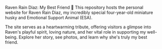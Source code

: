 Raven Rain Diaz: My Best Friend 🐾
This repository hosts the personal website for Raven Rain Diaz, my incredibly special four-year-old miniature husky and Emotional Support Animal (ESA).

The site serves as a heartwarming tribute, offering visitors a glimpse into Raven's playful spirit, loving nature, and her vital role in supporting my well-being. Explore her story, see photos, and learn why she's truly my best friend.
